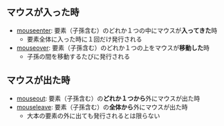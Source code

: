## マウスが入った時
* [mouseenter](https://developer.mozilla.org/ja/docs/Web/API/Element/mouseenter_event): 要素（子孫含む）のどれか１つの中にマウスが**入ってきた**時
	- 要素全体に入った時に１回だけ発行される
* [mouseover](https://developer.mozilla.org/ja/docs/Web/API/Element/mouseover_event): 要素（子孫含む）のどれか１つの上をマウスが**移動した**時
	- 子孫の間を移動するたびに発行される

## マウスが出た時
* [mouseout](https://developer.mozilla.org/ja/docs/Web/API/Element/mouseout_event): 要素（子孫含む）の**どれか１つから**外にマウスが出た時
* [mouseleave](https://developer.mozilla.org/ja/docs/Web/API/Element/mouseleave_event): 要素（子孫含む）の**全体から**外にマウスが出た時
	- 大本の要素の外に出ても発行されるとは限らない